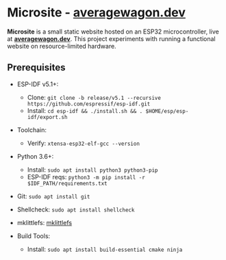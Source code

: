 # Microsite - [averagewagon.dev](https://averagewagon.dev)

**Microsite** is a small static website hosted on an ESP32 microcontroller, live
at **[averagewagon.dev](https://averagewagon.dev)**. This project experiments
with running a functional website on resource-limited hardware.

## Prerequisites

- ESP-IDF v5.1+:

  - Clone:
    `git clone -b release/v5.1 --recursive https://github.com/espressif/esp-idf.git`
  - Install: `cd esp-idf && ./install.sh && . $HOME/esp/esp-idf/export.sh`

- Toolchain:

  - Verify: `xtensa-esp32-elf-gcc --version`

- Python 3.6+:

  - Install: `sudo apt install python3 python3-pip`
  - ESP-IDF reqs: `python3 -m pip install -r $IDF_PATH/requirements.txt`

- Git: `sudo apt install git`

- Shellcheck: `sudo apt install shellcheck`

- mklittlefs: [mklittlefs](https://github.com/earlephilhower/mklittlefs)

- Build Tools:
  - Install: `sudo apt install build-essential cmake ninja`
